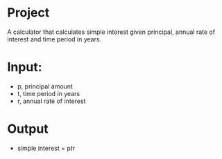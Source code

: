 # Project

A calculator that calculates simple interest given principal, annual rate of interest and time period in years.

# Input:

   * p, principal amount
   * t, time period in years
   * r, annual rate of interest

# Output

   * simple interest = p*t*r
